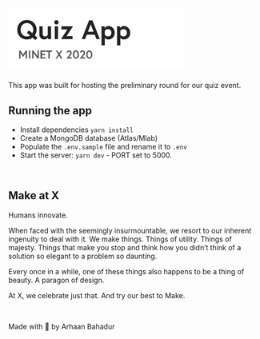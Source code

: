 # <img src="./public/img/quiz.svg" width=70% />

This app was built for hosting the preliminary round for our quiz event.

## Running the app

- Install dependencies ```yarn install```
- Create a MongoDB database (Atlas/Mlab)
- Populate the ```.env.sample``` file and rename it to ```.env```
- Start the server: ```yarn dev``` - PORT set to 5000.

<br>

## Make at X

Humans innovate.

When faced with the seemingly insurmountable, we resort to our inherent ingenuity to deal with it. We make things. Things of utility. Things of majesty. Things that make you stop and think how you didn’t think of a solution so elegant to a problem so daunting.

Every once in a while, one of these things also happens to be a thing of beauty. A paragon of design.

At X, we celebrate just that. And try our best to Make.

<br>

Made with 💖 by Arhaan Bahadur
